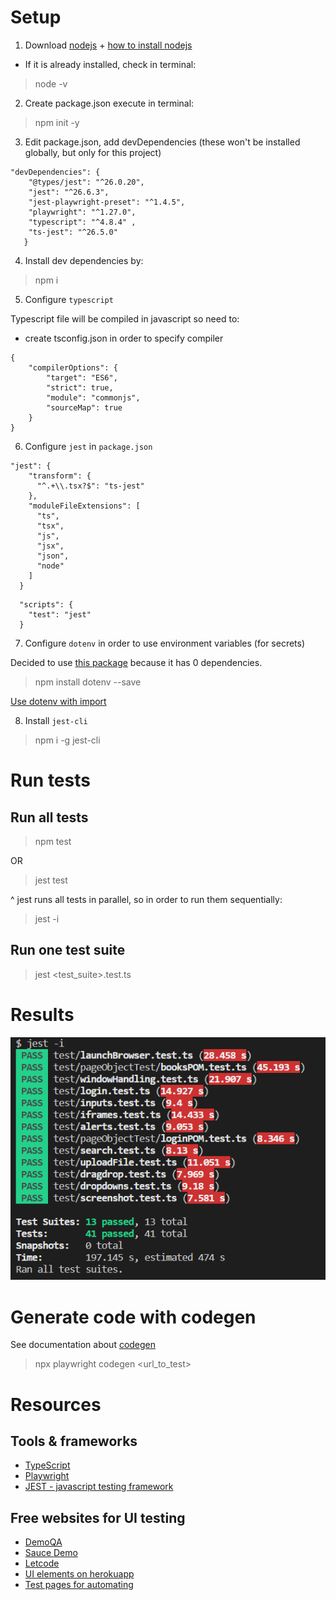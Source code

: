 # Setup

1. Download [nodejs](https://nodejs.org/en/download/) + [how to install nodejs](https://phoenixnap.com/kb/install-node-js-npm-on-windows)
- If it is already installed, check in terminal:
> node -v

2. Create package.json execute in terminal:
> npm init -y

3. Edit package.json, add devDependencies (these won't be installed globally, but only for this project)

```
"devDependencies": {
    "@types/jest": "^26.0.20",
    "jest": "^26.6.3",   
    "jest-playwright-preset": "^1.4.5",  
    "playwright": "^1.27.0",   
    "typescript": "^4.8.4" ,
    "ts-jest": "^26.5.0"
   }
```

4. Install dev dependencies by:
> npm i

5. Configure `typescript`

Typescript file will be compiled in javascript so need to:
- create tsconfig.json in order to specify compiler
```
{
    "compilerOptions": {
        "target": "ES6",
        "strict": true,
        "module": "commonjs",
        "sourceMap": true
    }
}
```

6. Configure `jest` in `package.json`
```
"jest": {
    "transform": {
      "^.+\\.tsx?$": "ts-jest"
    },
    "moduleFileExtensions": [
      "ts",
      "tsx",
      "js",
      "jsx",
      "json",
      "node"
    ]
  }
```

```
  "scripts": {
    "test": "jest"
  }
```

7. Configure `dotenv` in order to use environment variables (for secrets)

Decided to use [this package](https://www.npmjs.com/package/dotenv) because it has 0 dependencies.

> npm install dotenv --save

[Use dotenv with import](https://github.com/motdotla/dotenv#how-do-i-use-dotenv-with-import)

8. Install `jest-cli`

> npm i -g jest-cli

# Run tests

## Run all tests
> npm test

OR

> jest test

^ jest runs all tests in parallel, so in order to run them sequentially:

> jest -i

## Run one test suite
> jest <test_suite>.test.ts

# Results

![All tests](/results/all_tests_jest_playwright.PNG "All tests")

# Generate code with codegen

See documentation about [codegen](https://playwright.dev/docs/codegen-intro)

> npx playwright codegen <url_to_test>

# Resources

## Tools & frameworks
- [TypeScript](https://www.typescriptlang.org/docs/handbook/intro.html)
- [Playwright](https://playwright.dev/docs/intro)
- [JEST - javascript testing framework](https://jestjs.io/)


## Free websites for UI testing
- [DemoQA](https://demoqa.com/)
- [Sauce Demo](https://www.saucedemo.com/)
- [Letcode](https://letcode.in/)
- [UI elements on herokuapp](https://the-internet.herokuapp.com/)
- [Test pages for automating](https://testpages.herokuapp.com/styled/index.html)
